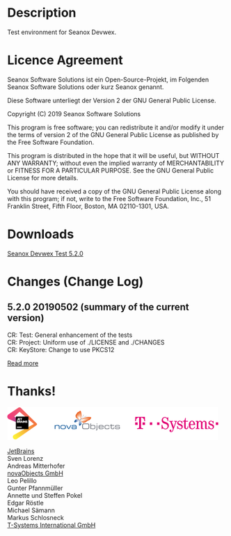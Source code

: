 # Description
Test environment for Seanox Devwex.


# Licence Agreement
Seanox Software Solutions ist ein Open-Source-Projekt, im Folgenden
Seanox Software Solutions oder kurz Seanox genannt.

Diese Software unterliegt der Version 2 der GNU General Public License.

Copyright (C) 2019 Seanox Software Solutions

This program is free software; you can redistribute it and/or modify it under
the terms of version 2 of the GNU General Public License as published by the
Free Software Foundation.

This program is distributed in the hope that it will be useful, but WITHOUT ANY
WARRANTY; without even the implied warranty of MERCHANTABILITY or FITNESS FOR A
PARTICULAR PURPOSE. See the GNU General Public License for more details.

You should have received a copy of the GNU General Public License along with
this program; if not, write to the Free Software Foundation, Inc., 51 Franklin
Street, Fifth Floor, Boston, MA 02110-1301, USA.


# Downloads
[Seanox Devwex Test 5.2.0](https://github.com/seanox/devwex-test/raw/master/releases/seanox-devwex-test-5.2.0.zip)  


# Changes (Change Log)
## 5.2.0 20190502 (summary of the current version)  
CR: Test: General enhancement of the tests  
CR: Project: Uniform use of ./LICENSE and ./CHANGES  
CR: KeyStore: Change to use PKCS12  

[Read more](https://raw.githubusercontent.com/seanox/devwex-test/master/CHANGES)

# Thanks!
<img src="https://raw.githubusercontent.com/seanox/seanox/master/sources/resources/images/thanks.png">

[JetBrains](https://www.jetbrains.com/?from=seanox)  
Sven Lorenz  
Andreas Mitterhofer  
[novaObjects GmbH](https://www.novaobjects.de)  
Leo Pelillo  
Gunter Pfannm&uuml;ller  
Annette und Steffen Pokel  
Edgar R&ouml;stle  
Michael S&auml;mann  
Markus Schlosneck  
[T-Systems International GmbH](https://www.t-systems.com)
